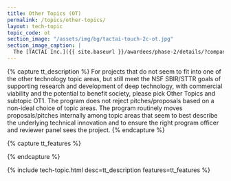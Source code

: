 ```yaml
---
title: Other Topics (OT)
permalink: /topics/other-topics/
layout: tech-topic
topic_code: ot
section_image: "/assets/img/bg/tactai-touch-2c-ot.jpg"
section_image_caption: |
  The [TACTAI Inc.]({{ site.baseurl }}/awardees/phase-2/details/?company=tactai#tactai)'s TactaiTouch™ is a VR/AR interaction device offering a natural touch experience.
---
```

{% capture tt_description %}
For projects that do not seem to fit into one of the other technology topic areas, but still meet the NSF SBIR/STTR goals of supporting research and development of deep technology, with commercial viability and the potential to benefit society, please pick Other Topics and subtopic OT1. The program does not reject pitches/proposals based on a non-ideal choice of topic areas. The program routinely moves proposals/pitches internally among topic areas that seem to best describe the underlying technical innovation and to ensure the right program officer and reviewer panel sees the project.
{% endcapture %}

{% capture tt_features %}

{% endcapture %}

{% include tech-topic.html desc=tt_description features=tt_features %}
